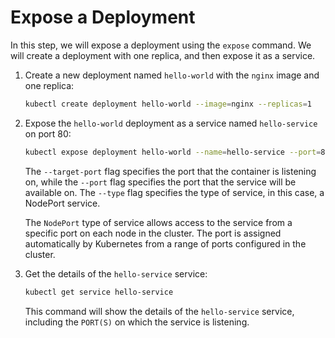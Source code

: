 # Expose a Deployment

In this step, we will expose a deployment using the `expose` command. We will create a deployment with one replica, and then expose it as a service.

1. Create a new deployment named `hello-world` with the `nginx` image and one replica:

   ```bash
   kubectl create deployment hello-world --image=nginx --replicas=1
   ```

2. Expose the `hello-world` deployment as a service named `hello-service` on port 80:

   ```bash
   kubectl expose deployment hello-world --name=hello-service --port=80 --target-port=80 --type=NodePort
   ```

   The `--target-port` flag specifies the port that the container is listening on, while the `--port` flag specifies the port that the service will be available on. The `--type` flag specifies the type of service, in this case, a NodePort service.

   The `NodePort` type of service allows access to the service from a specific port on each node in the cluster. The port is assigned automatically by Kubernetes from a range of ports configured in the cluster.

3. Get the details of the `hello-service` service:

   ```bash
   kubectl get service hello-service
   ```

   This command will show the details of the `hello-service` service, including the `PORT(S)` on which the service is listening.
